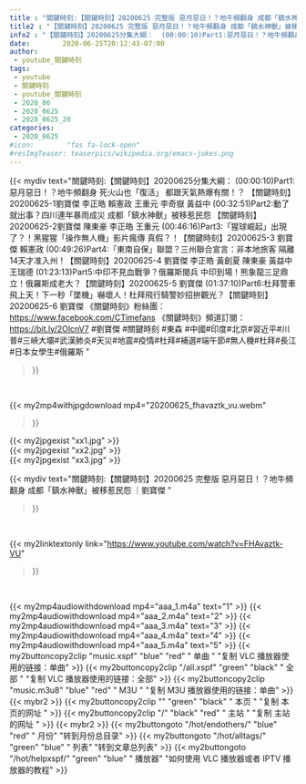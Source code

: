 ```yaml
---
title : "關鍵時刻:【關鍵時刻】20200625 完整版 惡月惡日！？地牛頻翻身 成都「鎮水神獸」被移惹民怨  ｜劉寶傑 "
title2 : "【關鍵時刻】20200625 完整版 惡月惡日！？地牛頻翻身 成都「鎮水神獸」被移惹民怨  ｜劉寶傑 "
info2 : "【關鍵時刻】20200625分集大綱：  (00:00:10)Part1:惡月惡日！？地牛頻翻身 死火山也「復活」 都跟天氣熱爆有關！？ 【關鍵時刻】20200625-1劉寶傑 李正皓 賴憲政 王重元 李奇嶽 黃益中  (00:32:51)Part2:動了就出事？四川連年暴雨成災 成都「鎮水神獸」被移惹民怨 【關鍵時刻】20200625-2劉寶傑 陳東豪 李正皓 王重元  (00:46:16)Part3:「猩球崛起」出現了？！黑猩猩「操作無人機」影片瘋傳 真假？！【關鍵時刻】20200625-3 劉寶傑 賴憲政  (00:49:26)Part4:「東南自保」聯盟？三州聯合宣言：非本地旅客 隔離14天才准入州！【關鍵時刻】20200625-4 劉寶傑 李正皓 黃創夏 陳東豪 黃益中 王瑞德  (01:23:13)Part5:中印不見血戰爭？俄羅斯閱兵 中印到場！熊象龍三足鼎立！俄羅斯成老大？【關鍵時刻】20200625-5 劉寶傑  (01:37:10)Part6:杜拜警車飛上天！下一秒「墜機」嚇壞人！杜拜飛行騎警妙招拚觀光？【關鍵時刻】20200625-6 劉寶傑  《關鍵時刻》粉絲團：https://www.facebook.com/CTimefans 《關鍵時刻》頻道訂閱：https://bit.ly/2OlcnV7  #劉寶傑 #關鍵時刻 #東森 #中國#印度#北京#習近平#川普#三峽大壩#武漢肺炎#天災#地震#疫情#杜拜#補選#端午節#無人機#杜拜#長江#日本女學生#俄羅斯 "
date:        2020-06-25T20:12:43-07:00
author:
 - youtube_關鍵時刻
tags:
 - youtube
 - 關鍵時刻
 - youtube_關鍵時刻
 - 2020_06
 - 2020_0625
 - 2020_0625_20
categories:
 - 2020_0625
#icon:        "fas fa-lock-open"
#resImgTeaser: teaserpics/wikipedia.org/emacs-jokes.png
---
```


{{< mydiv text="關鍵時刻:【關鍵時刻】20200625分集大綱：  (00:00:10)Part1:惡月惡日！？地牛頻翻身 死火山也「復活」 都跟天氣熱爆有關！？ 【關鍵時刻】20200625-1劉寶傑 李正皓 賴憲政 王重元 李奇嶽 黃益中  (00:32:51)Part2:動了就出事？四川連年暴雨成災 成都「鎮水神獸」被移惹民怨 【關鍵時刻】20200625-2劉寶傑 陳東豪 李正皓 王重元  (00:46:16)Part3:「猩球崛起」出現了？！黑猩猩「操作無人機」影片瘋傳 真假？！【關鍵時刻】20200625-3 劉寶傑 賴憲政  (00:49:26)Part4:「東南自保」聯盟？三州聯合宣言：非本地旅客 隔離14天才准入州！【關鍵時刻】20200625-4 劉寶傑 李正皓 黃創夏 陳東豪 黃益中 王瑞德  (01:23:13)Part5:中印不見血戰爭？俄羅斯閱兵 中印到場！熊象龍三足鼎立！俄羅斯成老大？【關鍵時刻】20200625-5 劉寶傑  (01:37:10)Part6:杜拜警車飛上天！下一秒「墜機」嚇壞人！杜拜飛行騎警妙招拚觀光？【關鍵時刻】20200625-6 劉寶傑  《關鍵時刻》粉絲團：https://www.facebook.com/CTimefans 《關鍵時刻》頻道訂閱：https://bit.ly/2OlcnV7  #劉寶傑 #關鍵時刻 #東森 #中國#印度#北京#習近平#川普#三峽大壩#武漢肺炎#天災#地震#疫情#杜拜#補選#端午節#無人機#杜拜#長江#日本女學生#俄羅斯 "
>}}
<br>


{{< my2mp4withjpgdownload mp4="20200625_fhavaztk_vu.webm"
>}}

{{< my2jpgexist "xx1.jpg" >}}<br>
{{< my2jpgexist "xx2.jpg" >}}<br>
{{< my2jpgexist "xx3.jpg" >}}<br>



{{< mydiv text="關鍵時刻:【關鍵時刻】20200625 完整版 惡月惡日！？地牛頻翻身 成都「鎮水神獸」被移惹民怨  ｜劉寶傑 "
>}}
<br>

{{< my2linktextonly link="https://www.youtube.com/watch?v=FHAvaztk-VU"
>}}


<br>

{{< my2mp4audiowithdownload mp4="aaa_1.m4a"    text="1" >}}
{{< my2mp4audiowithdownload mp4="aaa_2.m4a"    text="2" >}}
{{< my2mp4audiowithdownload mp4="aaa_3.m4a"    text="3" >}}
{{< my2mp4audiowithdownload mp4="aaa_4.m4a"    text="4" >}}
{{< my2mp4audiowithdownload mp4="aaa_5.m4a"    text="5" >}}
{{< my2buttoncopy2clip "music.xspf"        "blue"   "red"    " 单曲 "  "复制 VLC 播放器使用的链接：单曲" >}} {{< my2buttoncopy2clip "/all.xspf"         "green"  "black"  " 全部 "  "复制 VLC 播放器使用的链接：全部" >}} {{< my2buttoncopy2clip "music.m3u8"        "blue"   "red"    " M3U  "    "复制 M3U 播放器使用的链接：单曲" >}} {{< mybr2 >}} {{< my2buttoncopy2clip ""                  "green"  "black"  " 本页 "    "复制 本页的网址 " >}} {{< my2buttoncopy2clip "/"                 "black"  "red"    " 主站 "    "复制 主站的网址 " >}} {{< mybr2 >}} {{< my2buttongoto      "/hot/endothers/"   "blue"   "red"    " 月份"   "转到月份总目录" >}} {{< my2buttongoto      "/hot/alltags/"     "green"  "blue"   " 列表"   "转到文章总列表" >}} {{< my2buttongoto      "/hot/helpxspf/"    "green"  "blue"   " 播放器" "如何使用 VLC 播放器或者 IPTV 播放器的教程" >}} 
